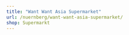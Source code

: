 ```yaml
---
title: "Want Want Asia Supermarket"
url: /nuernberg/want-want-asia-supermarket/
shop: Supermarkt
---
```

